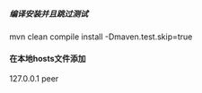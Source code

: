 ##### 编译安装并且跳过测试
mvn clean compile install  -Dmaven.test.skip=true

#### 在本地hosts文件添加
127.0.0.1	peer
